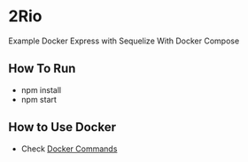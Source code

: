 # 2Rio

Example Docker Express with Sequelize With Docker Compose

## How To Run

- npm install
- npm start

## How to Use Docker
- Check [Docker Commands](docker.md)